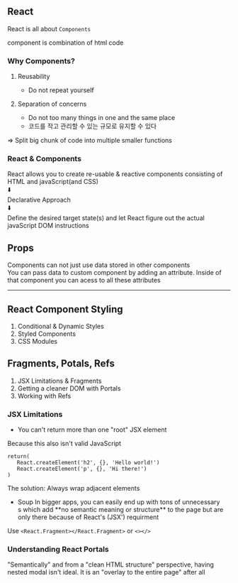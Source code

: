 ## React

React is all about `Components`

component is combination of html code

### Why Components?

1. Reusability

   - Do not repeat yourself

2. Separation of concerns

   - Do not too many things in one and the same place
   - 코드를 작고 관리할 수 있는 규모로 유지할 수 있다

=> Split big chunk of code into multiple smaller functions

### React & Components

React allows you to create re-usable & reactive components consisting of HTML and javaScript(and CSS)  
⬇️  
Declarative Approach  
⬇️  
Define the desired target state(s) and let React figure out the actual javaScript DOM instructions

## Props

Components can not just use data stored in other components  
You can pass data to custom component by adding an attribute. Inside of that component you can acess to all these attributes

<hr>

## React Component Styling

1. Conditional & Dynamic Styles
2. Styled Components
3. CSS Modules

## Fragments, Potals, Refs

1. JSX Limitations & Fragments
2. Getting a cleaner DOM with Portals
3. Working with Refs

### JSX Limitations

- You can't return more than one "root" JSX element

Because this also isn't valid JavaScript

```
return(
   React.createElement('h2', {}, 'Hello world!')
   React.createElement('p', {}, 'Hi there!')
)
```

The solution: Always wrap adjacent elements

- <div> Soup
  In bigger apps, you can easily end up with tons of unnecessary <div>s which add **no semantic meaning or structure** to the page but are only there because of React's (JSX') requirment

Use `<React.Fragment></React.Fragment>` or `<></>`

### Understanding React Portals

"Semantically" and from a "clean HTML structure" perspective, having nested modal isn't ideal. It is an "overlay to the entire page" after all
